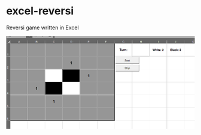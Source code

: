 # excel-reversi
Reversi game written in Excel

![Reversi screenshot](https://github.com/DontFretBrett/excel-reversi/blob/master/excel-reversi.png)
